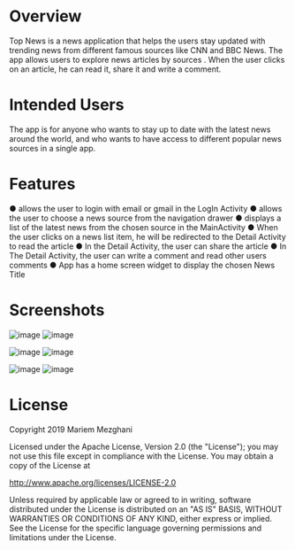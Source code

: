 # Overview
Top News is a news application that helps the users stay updated with trending news from 
different famous sources like CNN and BBC News. The app allows users to explore news
articles by sources . When the user clicks on an article, he can read it, share it and write a
comment.

# Intended Users
The app is for anyone who wants to stay up to date with the latest news around the world,
and who wants to have access to different popular news sources in a single app.

# Features
● allows the user to login with email or gmail in the LogIn Activity
● allows the user to choose a news source from the navigation drawer
● displays a list of the latest news from the chosen source in the MainActivity
● When the user clicks on a news list item, he will be redirected to the Detail Activity to
read the article
● In the Detail Activity, the user can share the article
● In The Detail Activity, the user can write a comment and read other users comments
● App has a home screen widget to display the chosen News Title

# Screenshots
![image](https://user-images.githubusercontent.com/35550711/73890267-53e01780-4850-11ea-80b5-5b274b547383.png) ![image](https://user-images.githubusercontent.com/35550711/73890342-84c04c80-4850-11ea-86ba-55ace7fdf666.png)

![image](https://user-images.githubusercontent.com/35550711/73890463-cbae4200-4850-11ea-87d8-c8aa39ab122d.png) ![image](https://user-images.githubusercontent.com/35550711/73890529-f00a1e80-4850-11ea-91e2-da5c4301754e.png)

![image](https://user-images.githubusercontent.com/35550711/73890693-5000c500-4851-11ea-98ac-39d12ef3461e.png) ![image](https://user-images.githubusercontent.com/35550711/73890747-73c40b00-4851-11ea-9c95-b194f04bf86f.png)

# License
Copyright 2019 Mariem Mezghani

Licensed under the Apache License, Version 2.0 (the "License"); you may not use this file except in compliance with the License. You may obtain a copy of the License at

http://www.apache.org/licenses/LICENSE-2.0

Unless required by applicable law or agreed to in writing, software distributed under the License is distributed on an "AS IS" BASIS, WITHOUT WARRANTIES OR CONDITIONS OF ANY KIND, either express or implied. See the License for the specific language governing permissions and limitations under the License.
